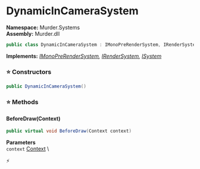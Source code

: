 # DynamicInCameraSystem

**Namespace:** Murder.Systems \
**Assembly:** Murder.dll

```csharp
public class DynamicInCameraSystem : IMonoPreRenderSystem, IRenderSystem, ISystem
```

**Implements:** _[IMonoPreRenderSystem](../../Murder/Core/Graphics/IMonoPreRenderSystem.html), [IRenderSystem](../../Bang/Systems/IRenderSystem.html), [ISystem](../../Bang/Systems/ISystem.html)_

### ⭐ Constructors
```csharp
public DynamicInCameraSystem()
```

### ⭐ Methods
#### BeforeDraw(Context)
```csharp
public virtual void BeforeDraw(Context context)
```

**Parameters** \
`context` [Context](../../Bang/Contexts/Context.html) \



⚡